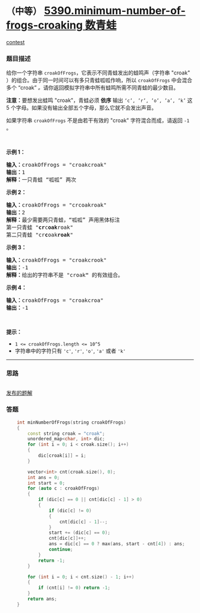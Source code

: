 # `（中等）` [5390.minimum-number-of-frogs-croaking 数青蛙](https://leetcode-cn.com/problems/minimum-number-of-frogs-croaking/)

[contest](https://leetcode-cn.com/contest/weekly-contest-185/problems/minimum-number-of-frogs-croaking/)

### 题目描述
<p>给你一个字符串 <code>croakOfFrogs</code>，它表示不同青蛙发出的蛙鸣声（字符串 "croak" ）的组合。由于同一时间可以有多只青蛙呱呱作响，所以&nbsp;<code>croakOfFrogs</code> 中会混合多个 “croak” <em>。</em>请你返回模拟字符串中所有蛙鸣所需不同青蛙的最少数目。</p>

<p><strong>注意：</strong>要想发出蛙鸣 "croak"，青蛙必须 <strong>依序</strong> 输出 <code>‘c’, ’r’, ’o’, ’a’, ’k’</code> 这 5 个字母。如果没有输出全部五个字母，那么它就不会发出声音。</p>

<p>如果字符串 <code>croakOfFrogs</code> 不是由若干有效的 "croak" 字符混合而成，请返回 <code>-1</code> 。</p>

<p>&nbsp;</p>

<p><strong>示例 1：</strong></p>

<pre><strong>输入：</strong>croakOfFrogs = "croakcroak"
<strong>输出：</strong>1 
<strong>解释：</strong>一只青蛙 “呱呱” 两次
</pre>

<p><strong>示例 2：</strong></p>

<pre><strong>输入：</strong>croakOfFrogs = "crcoakroak"
<strong>输出：</strong>2 
<strong>解释：</strong>最少需要两只青蛙，“呱呱” 声用黑体标注
第一只青蛙 "<strong>cr</strong>c<strong>oak</strong>roak"
第二只青蛙 "cr<strong>c</strong>oak<strong>roak</strong>"
</pre>

<p><strong>示例 3：</strong></p>

<pre><strong>输入：</strong>croakOfFrogs = "croakcrook"
<strong>输出：</strong>-1
<strong>解释：</strong>给出的字符串不是 "croak<strong>"</strong> 的有效组合。
</pre>

<p><strong>示例 4：</strong></p>

<pre><strong>输入：</strong>croakOfFrogs = "croakcroa"
<strong>输出：</strong>-1
</pre>

<p>&nbsp;</p>

<p><strong>提示：</strong></p>

<ul>
	<li><code>1 &lt;=&nbsp;croakOfFrogs.length &lt;= 10^5</code></li>
	<li>字符串中的字符只有 <code>'c'</code>, <code>'r'</code>, <code>'o'</code>, <code>'a'</code> 或者 <code>'k'</code></li>
</ul>

            

---
### 思路
```
```

[发布的题解](https://leetcode-cn.com/problems/minimum-number-of-frogs-croaking/solution/minimum-number-of-frogs-croaking-by-ikaruga/)

### 答题
``` C++
    int minNumberOfFrogs(string croakOfFrogs) 
    {
        const string croak = "croak";
        unordered_map<char, int> dic;
        for (int i = 0; i < croak.size(); i++)
        {
            dic[croak[i]] = i;
        }

        vector<int> cnt(croak.size(), 0);
        int ans = 0;
        int start = 0;
        for (auto c : croakOfFrogs)
        {
            if (dic[c] == 0 || cnt[dic[c] - 1] > 0)
            {
                if (dic[c] != 0)
                {
                    cnt[dic[c] - 1]--;
                }
                start += (dic[c] == 0);
                cnt[dic[c]]++;
                ans = dic[c] == 0 ? max(ans, start - cnt[4]) : ans;
                continue;
            }
            return -1;
        }

        for (int i = 0; i < cnt.size() - 1; i++)
        {
            if (cnt[i] != 0) return -1;
        }
        return ans;
    }
```




